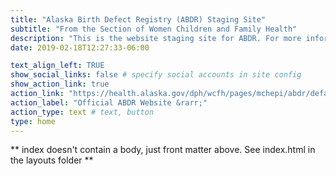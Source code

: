 ```yaml
---
title: "Alaska Birth Defect Registry (ABDR) Staging Site"
subtitle: "From the Section of Women Children and Family Health"
description: "This is the website staging site for ABDR. For more information and To see our full list of reports, visit the official ABDR website with the link below"
date: 2019-02-18T12:27:33-06:00

text_align_left: TRUE
show_social_links: false # specify social accounts in site config
show_action_link: true
action_link: "https://health.alaska.gov/dph/wcfh/pages/mchepi/abdr/default.aspx"
action_label: "Official ABDR Website &rarr;"
action_type: text # text, button
type: home
---
```


** index doesn't contain a body, just front matter above.
See index.html in the layouts folder **
